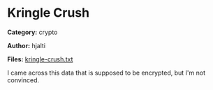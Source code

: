# Kringle Crush
**Category:** crypto

**Author:** hjalti

**Files:** [kringle-crush.txt](./kringle-crush.txt)

I came across this data that is supposed to be encrypted, but I'm not convinced.
